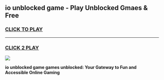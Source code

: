 
## io unblocked game - Play Unblocked Gmaes & Free
<h3>
<a href="https://premium.freeplayer.one?title=io_unblocked_game&ref=19F">CLICK TO PLAY</a></h3>
<hr>

<h3>
<a href="https://premium.freeplayer.one?title=io_unblocked_game&ref=19F">CLICK 2 PLAY</a>
  
</h3>

<a href="https://premium.freeplayer.one?title=io_unblocked_game&ref=19F/"><img src="https://clearcache.store/games.png"></a>


**io unblocked game games unblocked: Your Gateway to Fun and Accessible Online Gaming**
